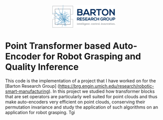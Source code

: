 <p align="center">
<img src=./img/BRG.png width=40% height=40%>
</p>

# Point Transformer based Auto-Encoder for Robot Grasping and Quality Inference

This code is the implementation of a project that I have worked on for the [Barton Research Group] (https://brg.engin.umich.edu/research/robotic-smart-manufacturing).
In this project we studied how transformer blocks that are set operators are particularly well suited for point clouds and thus make auto-encoders very efficient on point clouds, conserving their permutation invariance and study the application of such algorithms on an application for robot grasping. Tgi


